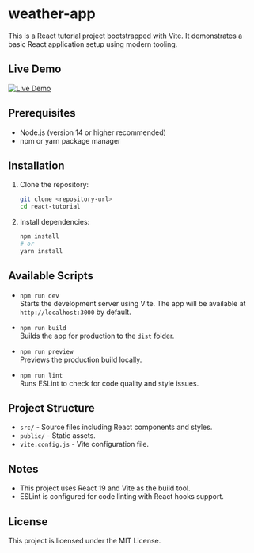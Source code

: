 # weather-app

This is a React tutorial project bootstrapped with Vite. It demonstrates a basic React application setup using modern tooling.

## Live Demo

[![Live Demo](https://img.shields.io/badge/Live-Demo-blue?style=for-the-badge&logo=github)](https://bmaarianto.github.io/weather-app)

## Prerequisites

- Node.js (version 14 or higher recommended)
- npm or yarn package manager

## Installation

1. Clone the repository:
   ```bash
   git clone <repository-url>
   cd react-tutorial
   ```

2. Install dependencies:
   ```bash
   npm install
   # or
   yarn install
   ```

## Available Scripts

- `npm run dev`  
  Starts the development server using Vite. The app will be available at `http://localhost:3000` by default.

- `npm run build`  
  Builds the app for production to the `dist` folder.

- `npm run preview`  
  Previews the production build locally.

- `npm run lint`  
  Runs ESLint to check for code quality and style issues.

## Project Structure

- `src/` - Source files including React components and styles.
- `public/` - Static assets.
- `vite.config.js` - Vite configuration file.

## Notes

- This project uses React 19 and Vite as the build tool.
- ESLint is configured for code linting with React hooks support.

## License

This project is licensed under the MIT License.
